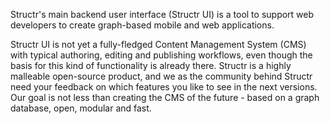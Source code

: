 Structr's main backend user interface (Structr UI) is a tool to support web developers to create graph-based mobile and web applications.

<p class="info">Structr UI is not yet a fully-fledged Content Management System (CMS) with typical authoring, editing and publishing workflows, even though the basis for this kind of functionality is already there.
Structr is a highly malleable open-source product, and we as the community behind Structr need your feedback on which features you like to see in the next versions. Our goal is not less than creating the CMS of the future - based on a graph database, open, modular and fast.</p>

